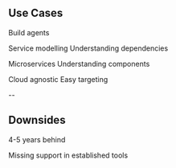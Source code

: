 ## Use Cases

Build agents

Service modelling <i class="fas fa-arrow-right"></i> Understanding dependencies

Microservices <i class="fas fa-arrow-right"></i> Understanding components

Cloud agnostic <i class="fas fa-arrow-right"></i> Easy targeting

--

## Downsides

4-5 years behind

Missing support in established tools